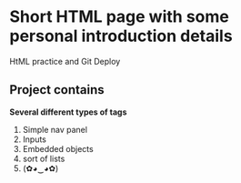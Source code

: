 # Short HTML page with some personal introduction details

HtML practice and Git Deploy

## Project contains 
**Several different types of tags**
1. Simple nav panel
2. Inputs
3. Embedded objects
4. sort of lists
5. (✿◕‿◕✿)
